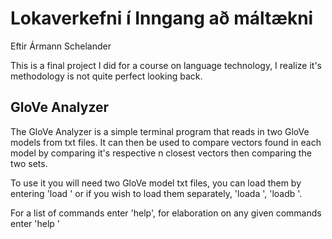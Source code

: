 # Lokaverkefni í Inngang að máltækni

Eftir Ármann Schelander

This is a final project I did for a course on language technology, I realize it's methodology is not quite perfect looking back.

## GloVe Analyzer

The GloVe Analyzer is a simple terminal program that reads in two GloVe models from txt files. It can then be used to compare vectors found in each model by comparing it's respective n closest vectors then comparing the two sets.

To use it you will need two GloVe model txt files, you can load them by entering 'load <modela> <modelb>' or if you wish to load them separately, 'loada <modela>', 'loadb <modelb>'.

For a list of commands enter 'help', for elaboration on any given commands enter 'help <command>'